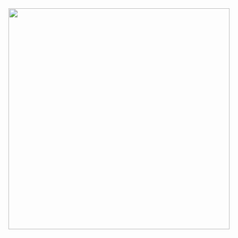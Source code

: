 

###

<br clear="both">

<div align="center">
  <img height="440" src="https://i.ibb.co.com/MD0Xj0rt/Black-And-Grey-Professional-Technology-Linked-In-Banner-1.png"  />
</div>

###
